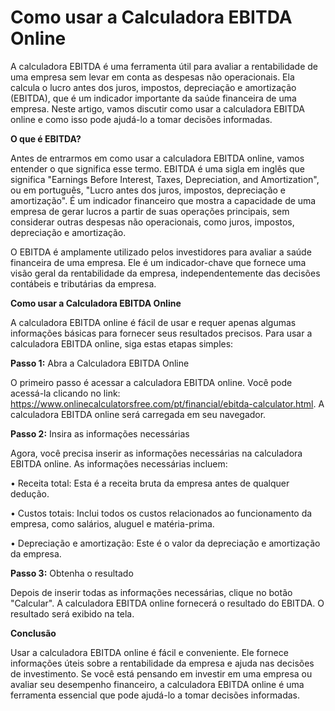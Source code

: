 Como usar a Calculadora EBITDA Online
=====================================

A calculadora EBITDA é uma ferramenta útil para avaliar a rentabilidade de uma empresa sem levar em conta as despesas não operacionais. Ela calcula o lucro antes dos juros, impostos, depreciação e amortização (EBITDA), que é um indicador importante da saúde financeira de uma empresa. Neste artigo, vamos discutir como usar a calculadora EBITDA online e como isso pode ajudá-lo a tomar decisões informadas.

**O que é EBITDA?**

Antes de entrarmos em como usar a calculadora EBITDA online, vamos entender o que significa esse termo. EBITDA é uma sigla em inglês que significa "Earnings Before Interest, Taxes, Depreciation, and Amortization", ou em português, "Lucro antes dos juros, impostos, depreciação e amortização". É um indicador financeiro que mostra a capacidade de uma empresa de gerar lucros a partir de suas operações principais, sem considerar outras despesas não operacionais, como juros, impostos, depreciação e amortização.

O EBITDA é amplamente utilizado pelos investidores para avaliar a saúde financeira de uma empresa. Ele é um indicador-chave que fornece uma visão geral da rentabilidade da empresa, independentemente das decisões contábeis e tributárias da empresa.

**Como usar a Calculadora EBITDA Online**

A calculadora EBITDA online é fácil de usar e requer apenas algumas informações básicas para fornecer seus resultados precisos. Para usar a calculadora EBITDA online, siga estas etapas simples:

**Passo 1:** Abra a Calculadora EBITDA Online

O primeiro passo é acessar a calculadora EBITDA online. Você pode acessá-la clicando no link: <https://www.onlinecalculatorsfree.com/pt/financial/ebitda-calculator.html>. A calculadora EBITDA online será carregada em seu navegador.

**Passo 2:** Insira as informações necessárias

Agora, você precisa inserir as informações necessárias na calculadora EBITDA online. As informações necessárias incluem:

• Receita total: Esta é a receita bruta da empresa antes de qualquer dedução.

• Custos totais: Inclui todos os custos relacionados ao funcionamento da empresa, como salários, aluguel e matéria-prima.

• Depreciação e amortização: Este é o valor da depreciação e amortização da empresa.

**Passo 3:** Obtenha o resultado

Depois de inserir todas as informações necessárias, clique no botão "Calcular". A calculadora EBITDA online fornecerá o resultado do EBITDA. O resultado será exibido na tela.

**Conclusão**

Usar a calculadora EBITDA online é fácil e conveniente. Ele fornece informações úteis sobre a rentabilidade da empresa e ajuda nas decisões de investimento. Se você está pensando em investir em uma empresa ou avaliar seu desempenho financeiro, a calculadora EBITDA online é uma ferramenta essencial que pode ajudá-lo a tomar decisões informadas.